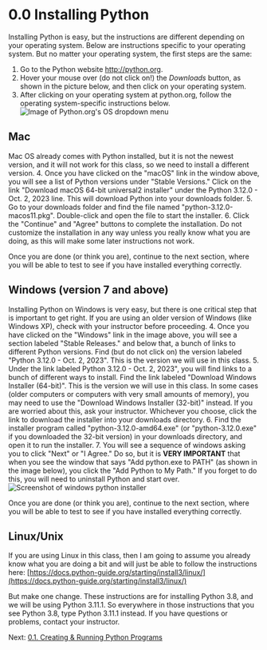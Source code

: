 # 0.0 Installing Python

Installing Python is easy, but the instructions are different depending on your operating system. 
Below are instructions specific to your operating system. But no matter your operating system, the first steps are 
the same:
1. Go to the Python website http://python.org.
2. Hover your mouse over (do not click on!) the *Downloads* button, as shown in the picture below, and then click on 
your operating system. 
3. After clicking on your operating system at python.org, follow the operating system-specific instructions below.
![Image of Python.org's OS dropdown menu](../images/python_org.png)

## Mac

Mac OS already comes with Python installed, but it is not the newest version, and it will not work for this class, so 
we need to install a different version. 
4. Once you have clicked on the "macOS" link in the window above, you will see a list of Python versions under 
"Stable Versions." Click on the link "Download macOS 64-bit universal2 installer" under the Python 3.12.0 - Oct. 2, 2023 
line. This will download Python into your downloads folder.
5. Go to your downloads folder and find the file named "python-3.12.0-macos11.pkg". Double-click and open the file 
to start the installer.
6. Click the "Continue" and "Agree" buttons to complete the installation. Do not customize the installation in any way 
unless you really know what you are doing, as this will make some later instructions not work.

Once you are done (or think you are), continue to the next section, where you will be able to test to see if you have 
installed everything correctly.


## Windows (version 7 and above)

Installing Python on Windows is very easy, but there is one critical step that is important to get right. If you 
are using an older version of Windows (like Windows XP), check with your instructor before proceeding.
4. Once you have clicked on the "Windows" link in the image above, you will see a section labeled "Stable Releases." 
and below that, a bunch of links to different Python versions. Find (but do not click on) the version labeled 
"Python 3.12.0 - Oct. 2, 2023". This is the version we will use in this class.
5. Under the link labeled Python 3.12.0 - Oct. 2, 2023", you will find links to a bunch of different ways to install. 
Find the link labeled "Download Windows Installer (64-bit)". This is the version we will use in this class. In some 
cases (older computers or computers with very small amounts of memory), you may need to use the "Download Windows 
Installer (32-bit)" instead. If you are worried about this, ask your instructor. Whichever you choose, click the link 
to download the installer into your downloads directory.
6. Find the installer program called "python-3.12.0-amd64.exe" (or "python-3.12.0.exe" if you downloaded the 32-bit 
version) in your downloads directory, and open it to run the installer.
7. You will see a sequence of windows asking you  to click "Next" or "I Agree." Do so, but it is **VERY IMPORTANT** 
that when you see the window that says "Add python.exe to PATH" (as shown in the image below), you click the "Add Python 
to My Path." If you forget to do this, you will need to 
uninstall Python and start over.
![Screenshot of windows python installer](../images/windows_install.png)

Once you are done (or think you are), continue to the next section, where you will be able to test to see if you have 
installed everything correctly.


## Linux/Unix

If you are using Linux in this class, then I am going to assume you already know what you are doing a bit and will 
just be able to follow the instructions here:
[https://docs.python-guide.org/starting/install3/linux/](https://docs.python-guide.org/starting/install3/linux/)

But make one change. These instructions are for installing Python 3.8, and we will be using Python 3.11.1. So 
everywhere in those instructions that you see Python 3.8, type Python 3.11.1 instead. If you have questions or 
problems, contact your instructor.

Next: [0.1. Creating & Running Python Programs](0.1.%20Creating%20&%20Running%20Python%20Programs.md)
